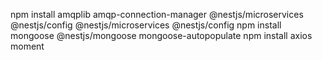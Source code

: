 npm install amqplib amqp-connection-manager @nestjs/microservices @nestjs/config @nestjs/microservices @nestjs/config
npm install mongoose @nestjs/mongoose mongoose-autopopulate
npm install axios moment